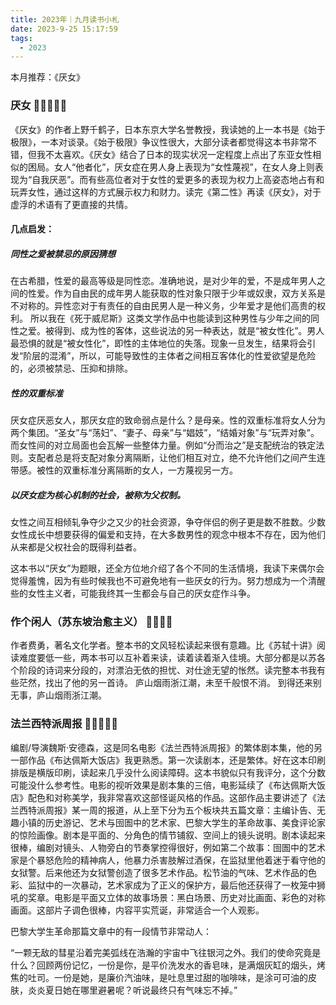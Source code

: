 ```yaml
---
title: 2023年｜九月读书小札
date: 2023-9-25 15:17:59
tags:
  - 2023
---
```



本月推荐：《厌女》

### 厌女 🌟🌟🌟🌟🌟
《厌女》的作者上野千鹤子，日本东京大学名誉教授，我读她的上一本书是《始于极限》，一本对谈录。《始于极限》争议性很大，大部分读者都觉得这本书非常不错，但我不太喜欢。《厌女》结合了日本的现实状况一定程度上点出了东亚女性相似的困局。女人“他者化”，厌女症在男人身上表现为“女性蔑视”，在女人身上则表现为“自我厌恶”。而有些高位者对于女性的爱更多的表现为权力上高姿态地占有和玩弄女性，通过这样的方式展示权力和财力。读完《第二性》再读《厌女》，对于虚浮的术语有了更直接的共情。

#### 几点启发：
##### 同性之爱被禁忌的原因猜想
在古希腊，性爱的最高等级是同性恋。准确地说，是对少年的爱，不是成年男人之间的性爱。作为自由民的成年男人能获取的性对象只限于少年或奴隶，双方关系是不对称的。异性恋对于有责任的自由民男人是一种义务，少年爱才是他们高贵的权利。
所以我在《死于威尼斯》这类文学作品中也能读到这种男性与少年之间的同性之爱。被得到、成为性的客体，这些说法的另一种表达，就是“被女性化”。男人最恐惧的就是“被女性化”，即性的主体地位的失落。现象一旦发生，结果将会引发“阶层的混淆”，所以，可能导致性的主体者之间相互客体化的性爱欲望是危险的，必须被禁忌、压抑和排除。

##### 性的双重标准
厌女症厌恶女人，那厌女症的致命弱点是什么？是母亲。性的双重标准将女人分为两个集团。“圣女”与“荡妇”、“妻子、母亲”与“娼妓”，“结婚对象”与“玩弄对象”。而女性间的对立局面也会瓦解一些整体力量。例如“分而治之”是支配统治的铁定法则。支配者总是将支配对象分离隔断，让他们相互对立，绝不允许他们之间产生连带感。被性的双重标准分离隔断的女人，一方蔑视另一方。

##### 以厌女症为核心机制的社会，被称为父权制。
女性之间互相倾轧争夺少之又少的社会资源，争夺伴侣的例子更是数不胜数。少数女性成长中想要获得的偏爱和支持，在大多数男性的观念中根本不存在，因为他们从来都是父权社会的既得利益者。

这本书以“厌女”为题眼，还全方位地介绍了各个不同的生活情境，我读下来偶尔会觉得羞愧，因为有些时候我也不可避免地有一些厌女的行为。努力想成为一个清醒些的女性主义者，可能我终其一生都会与自己的厌女症作斗争。


### 作个闲人（苏东坡治愈主义） 🌟🌟🌟🌟
作者费勇，著名文化学者。整本书的文风轻松读起来很有意趣。比《苏轼十讲》阅读难度要低一些，两本书可以互补着来读，读着读着渐入佳境。大部分都是以苏各个阶段的诗词来分段的，对漂泊无依的担忧、对仕途无望的怅然。读完整本书我有些茫然，找出了他的另一首诗。
庐山烟雨浙江潮，未至千般恨不消。
到得还来别无事，庐山烟雨浙江潮。

### 法兰西特派周报 🌟🌟🌟🌟🌟
编剧/导演魏斯·安德森，这是同名电影《法兰西特派周报》的繁体剧本集，他的另一部作品《布达佩斯大饭店》我更熟悉。第一次读剧本，还是繁体。好在这本印刷排版是横版印刷，读起来几乎没什么阅读障碍。这本书貌似只有我评分，这个分数可能没什么参考性。电影的视听效果是剧本集的三倍，电影延续了《布达佩斯大饭店》配色和对称美学，我非常喜欢这部怪诞风格的作品。这部作品主要讲述了《法兰西特派周报》某一周的报道，从上至下分为五个板块共五篇文章：主编讣告、无趣小镇的历史游记、艺术与囹圄中的艺术家、巴黎大学生的革命故事、美食评论家的惊险画像。剧本是平面的、分角色的情节铺叙、空间上的镜头说明。剧本读起来很棒，编剧对镜头、人物旁白的节奏掌控得很好，例如第二个故事：囹圄中的艺术家是个暴怒危险的精神病人，他暴力杀害肢解过酒保，在监狱里他着迷于看守他的女狱警。后来他还为女狱警创造了很多艺术作品。松节油的气味、艺术作品的色彩、监狱中的一次暴动，艺术家成为了正义的保护方，最后他还获得了一枚笼中狮吼的奖章。电影是平面又立体的故事场景：黑白场景、历史对比画面、彩色的对称画面。这部片子调色很棒，内容平实荒诞，非常适合一个人观影。

巴黎大学生革命那篇文章中的有一段情节非常动人：

“一颗无敌的彗星沿着完美弧线在浩瀚的宇宙中飞往银河之外。我们的使命究竟是什么？回顾两份记忆，一份是你，是平价洗发水的香皂味，是满烟灰缸的烟头，烤焦的吐司。一份是她，是廉价汽油味，是吐息里过甜的咖啡味，是涂可可油的皮肤，炎炎夏日她在哪里避暑呢？听说最终只有气味忘不掉。”

